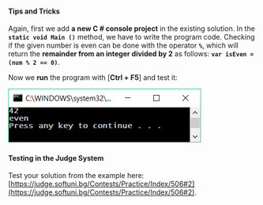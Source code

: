 #### Tips and Tricks

Again, first we add **a new C # console project** in the existing solution. In the **`static void Main ()`** method, we have to write the program code. Checking if the given number is even can be done with the operator **`%`**, which will return the **remainder from an integer divided by 2** as follows: **`var isEven = (num % 2 == 0)`**.

Now we **run** the program with [**Ctrl + F5**] and test it:

![](/assets/chapter-3-images/03.Even-or-odd-01.png)

#### Testing in the Judge System

Test your solution from the example here: [https://judge.softuni.bg/Contests/Practice/Index/506#2](https://judge.softuni.bg/Contests/Practice/Index/506#2).
